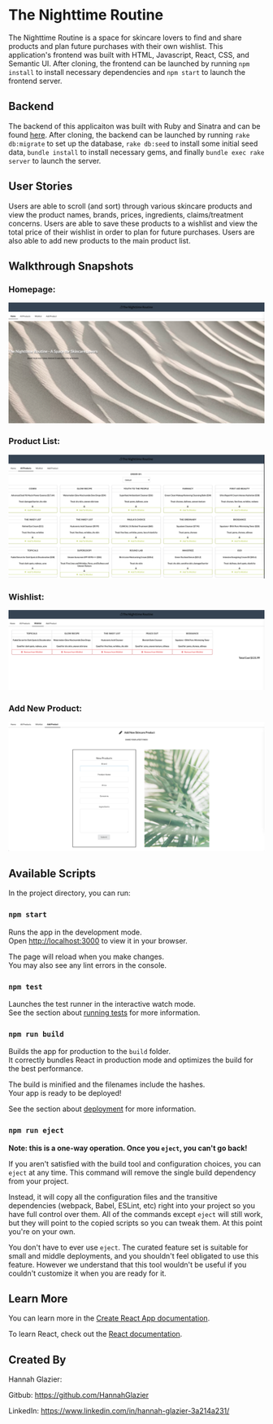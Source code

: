 # The Nighttime Routine 
The Nighttime Routine is a space for skincare lovers to find and share products and plan future purchases with their own wishlist. This application's frontend was built with HTML, Javascript, React, CSS, and Semantic UI. After cloning, the frontend can be launched by running `npm install` to install necessary dependencies and `npm start` to launch the frontend server. 

## Backend
The backend of this applicaiton was built with Ruby and Sinatra and can be found [here](https://github.com/HannahGlazier/the-nighttime-routine-backend). After cloning, the backend can be launched by running `rake db:migrate` to set up the database, `rake db:seed` to install some initial seed data, `bundle install` to install necessary gems, and finally `bundle exec rake server` to launch the server.

## User Stories
Users are able to scroll (and sort) through various skincare products and view the product names, brands, prices, ingredients, claims/treatment concerns. Users are able to save these products to a wishlist and view the total price of their wishlist in order to plan for future purchases. Users are also able to add new products to the main product list. 

## Walkthrough Snapshots

### Homepage: 

![screenshot of homepage](./public/Homepage.png)

### Product List:

![screenshot of product list](./public/ProductList.png)

### Wishlist:

![screenshot of wishlist](./public/Wishlist.png)

### Add New Product: 

![screenshot of add product form](./public/AddProduct.png)

## Available Scripts

In the project directory, you can run:

### `npm start`

Runs the app in the development mode.\
Open [http://localhost:3000](http://localhost:3000) to view it in your browser.

The page will reload when you make changes.\
You may also see any lint errors in the console.

### `npm test`

Launches the test runner in the interactive watch mode.\
See the section about [running tests](https://facebook.github.io/create-react-app/docs/running-tests) for more information.

### `npm run build`

Builds the app for production to the `build` folder.\
It correctly bundles React in production mode and optimizes the build for the best performance.

The build is minified and the filenames include the hashes.\
Your app is ready to be deployed!

See the section about [deployment](https://facebook.github.io/create-react-app/docs/deployment) for more information.

### `npm run eject`

**Note: this is a one-way operation. Once you `eject`, you can't go back!**

If you aren't satisfied with the build tool and configuration choices, you can `eject` at any time. This command will remove the single build dependency from your project.

Instead, it will copy all the configuration files and the transitive dependencies (webpack, Babel, ESLint, etc) right into your project so you have full control over them. All of the commands except `eject` will still work, but they will point to the copied scripts so you can tweak them. At this point you're on your own.

You don't have to ever use `eject`. The curated feature set is suitable for small and middle deployments, and you shouldn't feel obligated to use this feature. However we understand that this tool wouldn't be useful if you couldn't customize it when you are ready for it.

## Learn More

You can learn more in the [Create React App documentation](https://facebook.github.io/create-react-app/docs/getting-started).

To learn React, check out the [React documentation](https://reactjs.org/).

## Created By
Hannah Glazier:

Gitbub: https://github.com/HannahGlazier

LinkedIn: https://www.linkedin.com/in/hannah-glazier-3a214a231/
